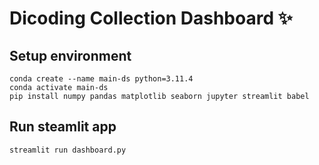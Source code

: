 # Dicoding Collection Dashboard ✨

## Setup environment
```
conda create --name main-ds python=3.11.4
conda activate main-ds
pip install numpy pandas matplotlib seaborn jupyter streamlit babel
```

## Run steamlit app
```
streamlit run dashboard.py
```
